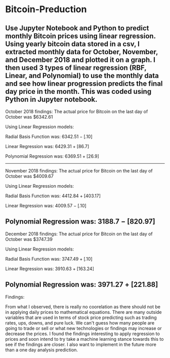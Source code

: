 # Bitcoin-Preduction
Use Jupyter Notebook and Python to predict monthly Bitcoin prices using linear regression.
Using yearly bitcoin data stored in a csv, I extracted monthly data for October, November, and 
December 2018 and plotted it on a graph.  I then used 3 types of linear regression (RBF, Linear, 
and Polynomial) to use the monthly data and see how linear progression predicts the final day 
price in the month.  This was coded using Python in Jupyter notebook.  
-------------------------------------------------
October 2018 findings:
The actual price for Bitcoin on the last day of October was $6342.61

Using Linear Regression models:

Radial Basis Function was: $6342.51 -[$.10] 

Linear Regression was: $6429.31 +[$86.7]

Polynomial Regression was: $6369.51 +[$26.9]

-------------------------------------------------
November 2018 findings:
The actual price for Bitcoin on the last day of October was $4009.67

Using Linear Regression models:

Radial Basis Function was: $4412.84 +[$403.17] 

Linear Regression was: $4009.57 -[$.10]

Polynomial Regression was: $3188.7 -[$820.97]
-------------------------------------------------
December 2018 findings:
The actual price for Bitcoin on the last day of October was $3747.39

Using Linear Regression models:

Radial Basis Function was: $3747.49 +[$.10] 

Linear Regression was: $3910.63 +[$163.24]

Polynomial Regression was: $3971.27 +[$221.88]
-------------------------------------------------
Findings:

From what I observed, there is really no coorelation as there should not be in applying daily prices 
to mathematical equations.  There are many outside variables that are used in terms of stock price 
predicting such as trading rates, ups, downs, and pure luck.  We can't guess how many people are going 
to trade or sell or what new technologies or findings may increase or decrease the prices.  I found the 
findings interesting to apply regression to prices and soon intend to try take a machine learning stance 
towards this to see if the findings are closer.  I also want to implement in the future more than a one 
day analysis prediction.
